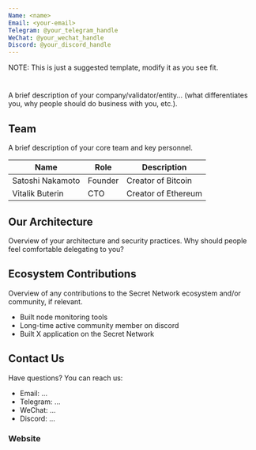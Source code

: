 ```yaml
---
Name: <name>
Email: <your-email>
Telegram: @your_telegram_handle
WeChat: @your_wechat_handle
Discord: @your_discord_handle
---
```


NOTE: This is just a suggested template, modify it as you see fit.

# <name>

A brief description of your company/validator/entity... (what differentiates you, why people should do business with you, etc.).

## Team

A brief description of your core team and key personnel.

| Name             | Role    | Description                  |
| ---------------  | ------- | ---------------------------- |
| Satoshi Nakamoto | Founder | Creator of Bitcoin           |
| Vitalik Buterin  | CTO     | Creator of Ethereum          |

## Our Architecture

Overview of your architecture and security practices. Why should people feel comfortable delegating to you?

## Ecosystem Contributions

Overview of any contributions to the Secret Network ecosystem and/or community, if relevant.

- Built node monitoring tools
- Long-time active community member on discord
- Built X application on the Secret Network

## Contact Us

Have questions? You can reach us:

- Email: ...
- Telegram: ...
- WeChat: ...
- Discord: ...

### Website

<your-website>
<your-website-direct-link-to-nucypher-page>

